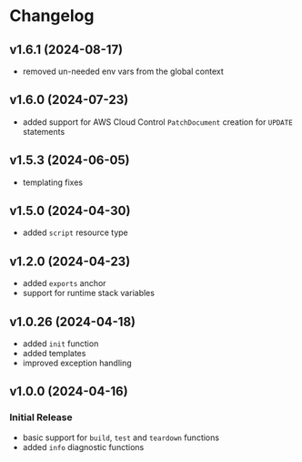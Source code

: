 # Changelog

## v1.6.1 (2024-08-17)

 * removed un-needed env vars from the global context

## v1.6.0 (2024-07-23)

 * added support for AWS Cloud Control `PatchDocument` creation for `UPDATE` statements

## v1.5.3 (2024-06-05)

 * templating fixes

## v1.5.0 (2024-04-30)

 * added `script` resource type

## v1.2.0 (2024-04-23)

 * added `exports` anchor
 * support for runtime stack variables
 
## v1.0.26 (2024-04-18)

 * added `init` function
 * added templates
 * improved exception handling

## v1.0.0 (2024-04-16)

### Initial Release

 * basic support for `build`, `test` and `teardown` functions
 * added `info` diagnostic functions